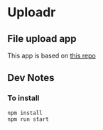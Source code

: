 # Uploadr

## File upload app

This app is based on [this repo](https://github.com/jflanaganuk/react-firebase)

## Dev Notes

### To install

```
npm install
npm run start
```